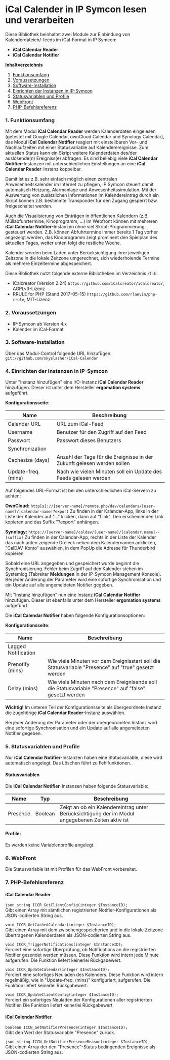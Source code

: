 iCal Calender in IP Symcon lesen und verarbeiten
===

Diese Bibliothek beinhaltet zwei Module zur Einbindung von Kalenderdateien/-feeds im iCal-Format in IP Symcon:
* **iCal Calendar Reader**
* **iCal Calendar Notifier**


**Inhaltverzeichnis**

1. [Funktionsumfang](#1-funktionsumfang)
2. [Voraussetzungen](#2-voraussetzungen)
3. [Software-Installation](#3-software-installation)
4. [Einrichten der Instanzen in IP-Symcon](#4-einrichten-der-instanzen-in-ip-symcon)
5. [Statusvariablen und Profile](#5-statusvariablen-und-profile)
6. [WebFront](#6-webfront)
7. [PHP-Befehlsreferenz](#7-php-befehlsreferenz)

### 1. Funktionsumfang

Mit dem Modul **iCal Calendar Reader** werden Kalenderdaten eingelesen (getestet mit Google Calendar, ownCloud Calendar und Synology Calendar), das Modul **iCal Calendar Notifier** reagiert mit einstellbaren Vor- und Nachlaufzeiten mit einer Statusvariable auf Kalenderereignisse. Zum aktuellen Status kann ein Skript weitere Kalenderdaten des/der auslösende(n) Ereigniss(e) abfragen. Es sind beliebig viele **iCal Calendar Notifier**-Instanzen mit unterschiedlichen Einstellungen an eine **iCal Calendar Reader**-Instanz koppelbar. 

Damit ist es z.B. sehr einfach möglich einen zentralen Anwesenheitskalender im Internet zu pflegen, IP Symcon steuert damit automatisch Heizung, Alarmanlage und Anwesenheitssimulation. Mit der Auswertung von zusätzlichen Informationen im Kalendereintrag durch ein Skript können z.B. bestimmte Transponder für den Zugang gesperrt bzw. freigeschaltet werden.

Auch die Visualisierung von Einträgen in öffentlichen Kalendern (z.B. Müllabfuhrtermine, Kinoprogramm, ...) im Webfront können mit mehreren **iCal Calendar Notifier**-Instanzen ohne viel Skript-Programmierung gesteuert werden. Z.B. können Abfuhrtermine immer bereits 1 Tag vorher angezeigt werden, das Kinoprogramm zeigt prominent den Spielplan des aktuellen Tages, weiter unten folgt die restliche Woche.

Kalender werden beim Laden unter Berücksichtigung ihrer jeweiligen Zeitzone in die lokale Zeitzone umgerechnet, sich wiederholende Termine als mehrere Einzeltermine abgespeichert.

Diese Bibliothek nutzt folgende externe Bibliotheken im Verzeichnis `/lib`:
* iCalcreator (Version 2.24) `https://github.com/iCalcreator/iCalcreator`, AGPLv3-Lizenz
* RRULE for PHP (Stand 2017-05-15) `https://github.com/rlanvin/php-rrule`, MIT-Lizenz


### 2. Voraussetzungen

- IP-Symcon ab Version 4.x
- Kalender im iCal-Format


### 3. Software-Installation

Über das Modul-Control folgende URL hinzufügen.
`git://github.com/skyslasher/iCal-Calendar`


### 4. Einrichten der Instanzen in IP-Symcon

Unter "Instanz hinzufügen" eine I/O-Instanz **iCal Calendar Reader** hinzufügen. Dieser ist unter dem Hersteller **ergomation systems** aufgeführt.  

__Konfigurationsseite__:

Name                | Beschreibung
------------------- | ---------------------------------
Calendar URL        | URL zum iCal-Feed
Username            | Benutzer für den Zugriff auf den Feed
Passwort            | Passwort dieses Benutzers
Synchronization     | 
Cachesize (days)    | Anzahl der Tage für die Ereignisse in der Zukunft gelesen werden sollen
Update-freq. (mins) | Nach wie vielen Minuten soll ein Update des Feeds gelesen werden

Auf folgendes URL-Format ist bei den unterschiedlichen iCal-Servern zu achten:

**OwnCloud:**
`http[s]://[server-name]/remote.php/dav/calendars/[user-name]/[calendar-name]?export`
Zu finden in der Kalender-App, links in der Liste der Kalender auf "..." klicken, dann auf "Link". Den erscheinenden Link kopieren und das Suffix "?export" anhängen.

**Synology:**
`https://[server-name]/caldav/[user-name]/[calendar.name]--[suffix]`
Zu finden in der Calendar-App, rechts in der Liste der Kalender das nach unten zeigende Dreieck neben dem Kalendernamen anklicken, "CalDAV-Konto" auswählen, in dem PopUp die Adresse für Thunderbird kopieren.

Sobald eine URL angegeben und gespeichert wurde beginnt die Synchronisierung. Fehler beim Zugriff auf den Kalender stehen im Systemlog (Tabreiter **Meldungen** in der IP-Symcon Management Konsole). Bei jeder Änderung der Parameter wird eine sofortige Synchronisation und ein Update auf alle angemeldeten Notifier gegeben.

Mit "Instanz hinzufügen" nun eine Instanz **iCal Calendar Notifier** hinzufügen. Dieser ist ebenfalls unter dem Hersteller **ergomation systems** aufgeführt.

Die **iCal Calendar Notifier** haben folgende Konfigurationsoptionen:

__Konfigurationsseite__:

Name                | Beschreibung
------------------- | ---------------------------------
Lagged Notification | 
Prenotify (mins)    | Wie viele Minuten vor dem Ereignisstart soll die Statusvariable "Presence" auf "true" gesetzt werden
Delay (mins)        | Wie viele Minuten nach dem Ereignisende soll die Statusvariable "Presence" auf "false" gesetzt werden

**Wichtig!** Im unteren Teil der Konfigurationsseite als übergeordnete Instanz die zugehörige **iCal Calendar Reader**-Instanz auswählen.

Bei jeder Änderung der Parameter oder der übergeordneten Instanz wird eine sofortige Synchronisation und ein Update auf alle angemeldeten Notifier gegeben.

### 5. Statusvariablen und Profile

Nur **iCal Calendar Notifier**-Instanzen haben eine Statusvariable, diese wird automatisch angelegt. Das Löschen führt zu Fehlfunktionen.


#### Statusvariablen

Die **iCal Calendar Notifier**-Instanzen haben folgende Statusvariable:

Name     | Typ     | Beschreibung
-------- | ------- | ----------------
Presence | Boolean | Zeigt an ob ein Kalendereintrag unter Berücksichtigung der im Modul angegebenen Zeiten aktiv ist


#### Profile:

Es werden keine Variablenprofile angelegt.


### 6. WebFront

Die Statusvariable ist mit Profilen für das WebFront vorbereitet.


### 7. PHP-Befehlsreferenz

#### iCal Calendar Reader

`json_string ICCR_GetClientConfig(integer $InstanceID);`   
Gibt einen Array mit sämtlichen registrierten Notifier-Konfigurationen als JSON-codierten String aus. 

`void ICCR_GetCachedCalendar(integer $InstanceID);`   
Gibt einen Array mit dem zwischengespeicherten und in die lokale Zeitzone übertragenen Kalenderdaten als JSON-codierten String aus.

`void ICCR_TriggerNotifications(integer $InstanceID);`   
Forciert eine sofortige Überprüfung, ob Notifications an die registrierten Notifier gesendet werden müssen.
Diese Funktion wird intern jede Minute aufgerufen.
Die Funktion liefert keinerlei Rückgabewert.  

`void ICCR_UpdateCalendar(integer $InstanceID);`   
Forciert eine sofortiges Neuladen des Kalenders.
Diese Funktion wird intern regelmäßig, wie in "Update-freq. (mins)" konfiguriert, aufgerufen.
Die Funktion liefert keinerlei Rückgabewert.  

`void ICCR_UpdateClientConfig(integer $InstanceID);`   
Forciert ein sofortiges Neuladen der Konfigurationen aller registrierten Notifier.
Die Funktion liefert keinerlei Rückgabewert.  


#### iCal Calendar Notifier

`boolean ICCN_GetNotifierPresence(integer $InstanceID);`   
Gibt den Wert der Statusvariable "Presence" zurück.  

`json_string ICCN_GetNotifierPresenceReason(integer $InstanceID);`   
Gibt einen Array der den "Presence"-Status bedingenden Ereignisse als JSON-codierten String aus.
